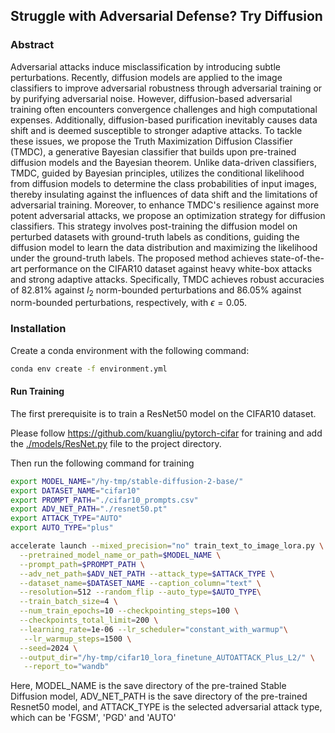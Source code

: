 ## Struggle with Adversarial Defense? Try Diffusion

### Abstract

Adversarial attacks induce misclassification by introducing subtle perturbations. Recently, diffusion models are applied to the image classifiers to improve adversarial robustness through adversarial training or by purifying adversarial noise. However, diffusion-based adversarial training often encounters convergence challenges and high computational expenses. Additionally, diffusion-based purification inevitably causes data shift and is deemed susceptible to stronger adaptive attacks. To tackle these issues, we propose the Truth Maximization Diffusion Classifier (TMDC), a generative Bayesian classifier that builds upon pre-trained diffusion models and the Bayesian theorem. Unlike data-driven classifiers, TMDC, guided by Bayesian principles, utilizes the conditional likelihood from diffusion models to determine the class probabilities of input images, thereby insulating against the influences of data shift and the limitations of adversarial training. Moreover, to enhance TMDC's resilience against more potent adversarial attacks, we propose an optimization strategy for diffusion classifiers. This strategy involves post-training the diffusion model on perturbed datasets with ground-truth labels as conditions, guiding the diffusion model to learn the data distribution and maximizing the likelihood under the ground-truth labels. The proposed method achieves state-of-the-art performance on the CIFAR10 dataset against heavy white-box attacks and strong adaptive attacks. Specifically, TMDC achieves robust accuracies of 82.81% against $l_2$ norm-bounded perturbations and 86.05% against norm-bounded perturbations, respectively, with $\epsilon=0.05$.

### Installation

Create a conda environment with the following command:

``` bash
conda env create -f environment.yml
```

#### Run Training

The first prerequisite is to train a ResNet50 model on the CIFAR10 dataset.

Please follow https://github.com/kuangliu/pytorch-cifar for training and add the <u>./models/ResNet.py</u> file to the project directory.

Then run the following command for training

``` bash
export MODEL_NAME="/hy-tmp/stable-diffusion-2-base/"
export DATASET_NAME="cifar10"
export PROMPT_PATH="./cifar10_prompts.csv"
export ADV_NET_PATH="./resnet50.pt"
export ATTACK_TYPE="AUTO"
export AUTO_TYPE="plus"

accelerate launch --mixed_precision="no" train_text_to_image_lora.py \
  --pretrained_model_name_or_path=$MODEL_NAME \
  --prompt_path=$PROMPT_PATH \
  --adv_net_path=$ADV_NET_PATH --attack_type=$ATTACK_TYPE \
  --dataset_name=$DATASET_NAME --caption_column="text" \
  --resolution=512 --random_flip --auto_type=$AUTO_TYPE\
  --train_batch_size=4 \
  --num_train_epochs=10 --checkpointing_steps=100 \
  --checkpoints_total_limit=200 \
  --learning_rate=1e-06 --lr_scheduler="constant_with_warmup"\
   --lr_warmup_steps=1500 \
  --seed=2024 \
  --output_dir="/hy-tmp/cifar10_lora_finetune_AUTOATTACK_Plus_L2/" \
   --report_to="wandb"
```

Here, MODEL_NAME is the save directory of the pre-trained Stable Diffusion model, ADV_NET_PATH is the save directory of the pre-trained Resnet50 model, and ATTACK_TYPE is the selected adversarial attack type, which can be 'FGSM', 'PGD' and 'AUTO'